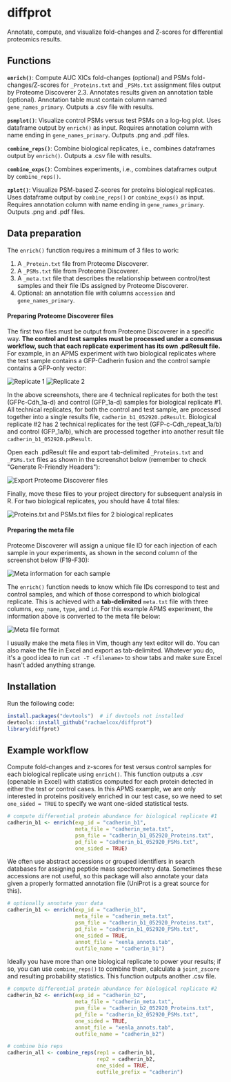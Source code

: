 # diffprot
Annotate, compute, and visualize fold-changes and Z-scores for differential proteomics results.

## Functions
**`enrich()`**: Compute AUC XICs fold-changes (optional) and PSMs fold-changes/Z-scores for `_Proteins.txt` and `_PSMs.txt` assignment files output by Proteome Discoverer 2.3. Annotates results given an annotation table (optional). Annotation table must contain column named `gene_names_primary`. Outputs a .csv file with results.

**`psmplot()`**: Visualize control PSMs versus test PSMs on a log-log plot. Uses dataframe output by `enrich()` as input. Requires annotation column with name ending in `gene_names_primary`. Outputs .png and .pdf files.

**`combine_reps()`**: Combine biological replicates, i.e., combines dataframes output by `enrich()`. Outputs a .csv file with results.

**`combine_exps()`**: Combines experiments, i.e., combines dataframes output by `combine_reps()`.

**`zplot()`**: Visualize PSM-based Z-scores for proteins biological replicates. Uses dataframe output by `combine_reps()` or `combine_exps()` as input. Requires annotation column with name ending in `gene_names_primary`. Outputs .png and .pdf files.

## Data preparation

The `enrich()` function requires a minimum of 3 files to work:

1. A `_Protein.txt` file from Proteome Discoverer.
2. A `_PSMs.txt` file from Proteome Discoverer.
3. A `_meta.txt` file that describes the relationship between control/test samples and their file IDs assigned by Proteome Discoverer.
4. Optional: an annotation file with columns `accession` and `gene_names_primary`.

#### Preparing Proteome Discoverer files

The first two files must be output from Proteome Discoverer in a specific way. **The control and test samples must be processed under a consensus workflow, such that each replicate experiment has its own .pdResult file.** For example, in an APMS experiment with two biological replicates where the test sample contains a GFP-Cadherin fusion and the control sample contains a GFP-only vector:

![Replicate 1](/data_prep/consensus_assignment_b1.PNG)
![Replicate 2](/data_prep/consensus_assignment_b2.PNG)

In the above screenshots, there are 4 technical replicates for both the test (GFPc-Cdh_1a-d) and control (GFP_1a-d) samples for biological replicate #1. All technical replicates, for both the control and test sample, are processed together into a single results file, `cadherin_b1_052920.pdResult`. Biological replicate #2 has 2 technical replicates for the test (GFP-c-Cdh_repeat_1a/b) and control (GFP_1a/b), which are processed together into another result file `cadherin_b1_052920.pdResult`.

Open each .pdResult file and export tab-delimited `_Proteins.txt` and `_PSMs.txt` files as shown in the screenshot below (remember to check "Generate R-Friendly Headers"):

![Export Proteome Discoverer files](/data_prep/export.PNG)

Finally, move these files to your project directory for subsequent analysis in R. For two biological replicates, you should have 4 total files:

![Proteins.txt and PSMs.txt files for 2 biological replicates](/data_prep/files.PNG)

#### Preparing the meta file

Proteome Discoverer will assign a unique file ID for each injection of each sample in your experiments, as shown in the second column of the screenshot below (F19-F30):

![Meta information for each sample](/data_prep/meta_info.PNG)

The `enrich()` function needs to know which file IDs correspond to test and control samples, and which of those correspond to which biological replicate. This is achieved with a **tab-delimited** `meta.txt` file with three columns, `exp_name`, `type`, and `id`. For this example APMS experiment, the information above is converted to the meta file below:

![Meta file format](/data_prep/meta_file.PNG)

I usually make the meta files in Vim, though any text editor will do. You can also make the file in Excel and export as tab-delimited. Whatever you do, it's a good idea to run `cat -T <filename>` to show tabs and make sure Excel hasn't added anything strange.

## Installation
Run the following code:
```r
install.packages("devtools")  # if devtools not installed
devtools::install_github("rachaelcox/diffprot")
library(diffprot)
```
## Example workflow
Compute fold-changes and z-scores for test versus control samples for each biological replicate using `enrich()`. This function outputs a .csv (openable in Excel) with statistics computed for each protein detected in either the test or control cases. In this APMS example, we are only interested in proteins positively enriched in our test case, so we need to set `one_sided = TRUE` to specify we want one-sided statistical tests.
```r
# compute differential protein abundance for biological replicate #1
cadherin_b1 <- enrich(exp_id = "cadherin_b1",
                      meta_file = "cadherin_meta.txt",
                      psm_file = "cadherin_b1_052920_Proteins.txt",
                      pd_file = "cadherin_b1_052920_PSMs.txt",
                      one_sided = TRUE)
```
We often use abstract accessions or grouped identifiers in search databases for assigning peptide mass spectrometry data. Sometimes these accessions are not useful, so this package will also annotate your data given a properly formatted annotation file (UniProt is a great source for this).
```r
# optionally annotate your data
cadherin_b1 <- enrich(exp_id = "cadherin_b1",
                      meta_file = "cadherin_meta.txt",
                      psm_file = "cadherin_b1_052920_Proteins.txt",
                      pd_file = "cadherin_b1_052920_PSMs.txt",
                      one_sided = TRUE,
                      annot_file = "xenla_annots.tab",
                      outfile_name = "cadherin_b1")
```
Ideally you have more than one biological replicate to power your results; if so, you can use `combine_reps()` to combine them, calculate a `joint_zscore` and resulting probability statistics. This function outputs another .csv file.
```r
# compute differential protein abundance for biological replicate #2
cadherin_b2 <- enrich(exp_id = "cadherin_b2",
                      meta_file = "cadherin_meta.txt",
                      psm_file = "cadherin_b2_052920_Proteins.txt",
                      pd_file = "cadherin_b2_052920_PSMs.txt",
                      one_sided = TRUE,
                      annot_file = "xenla_annots.tab",
                      outfile_name = "cadherin_b2")

# combine bio reps
cadherin_all <- combine_reps(rep1 = cadherin_b1,
                             rep2 = cadherin_b2,
                             one_sided = TRUE,
                             outfile_prefix = "cadherin")
```




